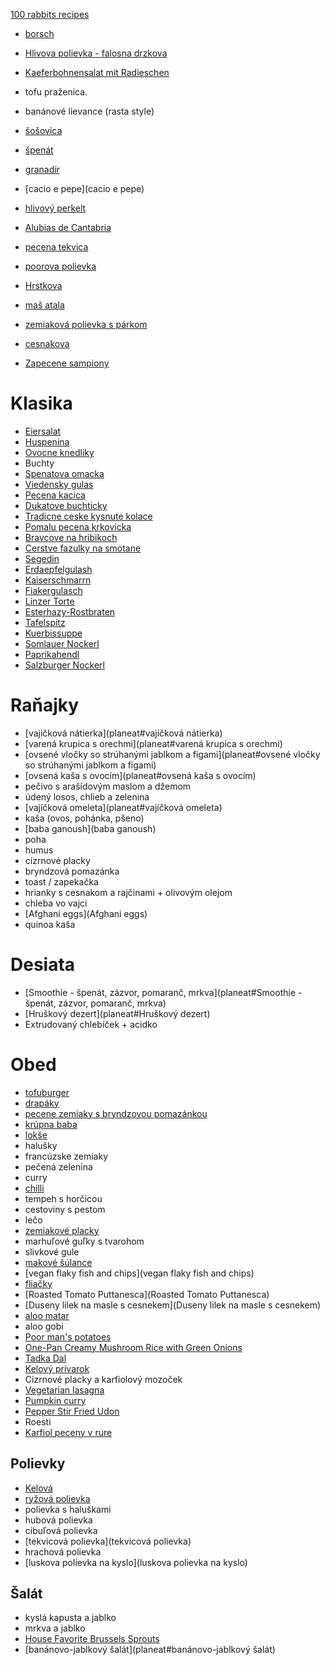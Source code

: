 [100 rabbits recipes](http://grimgrains.com/site/home.html)

* [borsch](https://www.youtube.com/watch?v=-RjawJ8LImM)
* [Hlivova polievka - falosna drzkova](https://www.klasicke-recepty.cz/polevka-z-hlivy/) 
  
* [Kaeferbohnensalat mit Radieschen](https://frischgekocht.billa.at/rezept/kaeferbohnensalat-mit-radieschen-BI-24788)
* tofu praženica. 
* banánové lievance (rasta style)
* [šošovica](https://www.vareni.cz/recepty/cocka-na-kyselo/)
* [špenát](https://varecha.pravda.sk/recepty/spenatovy-privarok-/78378-recept.html)
* [granadír](granadír)
* [cacio e pepe](cacio e pepe)
* [hlivový perkelt](https://dobruchut.aktuality.sk/recept/5873/fotorecept-hlivovy-perkelt-paprikas/)
* [Alubias de Cantabria](https://www.spainonafork.com/delicious-bean-stew-from-northern-spain-alubias-de-cantabria-recipe/)
* [pecena tekvica](https://www.youtube.com/watch?v=jo8mcYpAs2A)
* [poorova polievka](https://dobruchut.aktuality.sk/recept/73738/porkova-polievka/)
* [Hrstkova](Hrstkova)
* [maš atala](http://www.chefkoch.de/rezepte/2014871326371490/Mash-Atala.html)
* [zemiaková polievka s párkom](https://dobruchut.azet.sk/recept/18326/zemiakova-polievka-s-parkom)
* [cesnakova](https://varecha.pravda.sk/recepty/lahka-cesnakova-polievka/37956-recept.html)

* [Zapecene sampiony](https://www.youtube.com/watch?v=zadDtkGI_t4)

# Klasika
* [Eiersalat](https://www.gutekueche.at/klassischer-eiersalat-rezept-24947)
* [Huspenina](https://www.zenyvmeste.sk/recept--prava-domaca-huspenina)
* [Ovocne knedliky](https://www.vareni.cz/recepty/ovocne-knedliky-z-krupicove-kase/)
* Buchty
* [Spenatova omacka](https://www.klasicke-recepty.cz/spenatova-omacka/)
* [Viedensky gulas](https://www.klasicke-recepty.cz/vidensky-gulas/)
* [Pecena kacica](https://www.klasicke-recepty.cz/pecena-kachna/)
* [Dukatove buchticky](https://www.klasicke-recepty.cz/buchticky-s-kremem/)
* [Tradicne ceske kysnute kolace](https://www.klasicke-recepty.cz/kynute-kolace/)
* [Pomalu pecena krkovicka](https://www.klasicke-recepty.cz/krkovice-pecena-v-troube/)
* [Bravcove na hribikoch](https://www.klasicke-recepty.cz/veprove-na-zampionech/)
* [Cerstve fazulky na smotane](https://www.klasicke-recepty.cz/fazolky-na-smetane/)
* [Segedin](https://www.klasicke-recepty.cz/segedinsky-gulas/)
* [Erdaepfelgulash](https://www.ichkoche.at/erdaepfelgulasch-auf-wiener-art-rezept-3135)
* [Kaiserschmarrn](https://www.gutekueche.at/wiener-kaiserschmarrn-rezept-847)
* [Fiakergulasch](https://www.austria.info/de/aktivitaeten/essen-und-trinken/oesterreichische-kueche/rezepte-aus-oesterreich/fiakergulasch)
* [Linzer Torte](https://www.austria.info/de/aktivitaeten/essen-und-trinken/oesterreichische-kueche/rezepte-aus-oesterreich/linzer-torte)
* [Esterhazy-Rostbraten](https://www.austria.info/de/aktivitaeten/essen-und-trinken/oesterreichische-kueche/rezepte-aus-oesterreich/esterhazy-rostbraten)
* [Tafelspitz](https://www.austria.info/de/aktivitaeten/essen-und-trinken/oesterreichische-kueche/rezepte-aus-oesterreich/tafelspitz)
* [Kuerbissuppe](https://www.oesterreich-spezialitaeten.at/rezepte/kuerbissuppe.html)
* [Somlauer Nockerl](https://frischgekocht.billa.at/rezept/somlauer-nockerl-trifle-BI-29864)
* [Paprikahendl](https://frischgekocht.billa.at/rezept/erdaepfel-paprikahendl-BI-29332)
* [Salzburger Nockerl](https://frischgekocht.billa.at/rezept/salzburger-nockerl-mit-himbeer-zimt-sauce-BI-5769)

# Raňajky

* [vajičková nátierka](planeat#vajíčková nátierka)
* [varená krupica s orechmi](planeat#varená krupica s orechmi)
* [ovsené vločky so strúhanými jablkom a figami](planeat#ovsené vločky so strúhanými jablkom a figami)
* [ovsená kaša s ovocím](planeat#ovsená kaša s ovocím)
* pečivo s arašídovým maslom a džemom
* údený losos, chlieb a zelenina
* [vajíčková omeleta](planeat#vajíčková omeleta)
* kaša (ovos, pohánka, pšeno)
* [baba ganoush](baba ganoush)
* poha
* humus
* cízrnové placky
* bryndzová pomazánka
* toast / zapekačka
* hrianky s cesnakom a rajčinami + olivovým olejom
* chleba vo vajci
* [Afghani eggs](Afghani eggs)
* quinoa kaša

# Desiata
* [Smoothie - špenát, zázvor, pomaranč, mrkva](planeat#Smoothie - špenát, zázvor, pomaranč, mrkva)
* [Hruškový dezert](planeat#Hruškový dezert)
* Extrudovaný chlebíček + acidko

# Obed
* [tofuburger](https://www.youtube.com/watch?v=Yk1QHbuLfkk)
* [drapáky](https://nanicmama.sme.sk/slane/drapaky)
* [pecene zemiaky s bryndzovou pomazánkou](https://nanicmama.sme.sk/hlavne-jedla/pecene-zemiaky-s-bryndzovou-pomazankou)
* [krúpna baba](https://nanicmama.sme.sk/hlavne-jedla/krupna-baba)
* [lokše](https://nanicmama.sme.sk/ine-recepty/lokse)
* halušky
* francúzske zemiaky
* pečená zelenina
* curry
* [chilli](https://www.thebuddhistchef.com/recipe/chili-sin-carne/)
* tempeh s horčicou
* cestoviny s pestom
* lečo
* [zemiakové placky](https://dobruchut.aktuality.sk/recept/10464/fotorecept-tradicne-zemiakove-placky/)
* marhuľové guľky s tvarohom
* slivkové gule
* [makové šúlance](https://recepty.aktuality.sk/recept/6988/makove-sulance/)
* [vegan flaky fish and chips](vegan flaky fish and chips)
* [fliačky](fliacky)
* [Roasted Tomato Puttanesca](Roasted Tomato Puttanesca)
* [Duseny lilek na masle s cesnekem](Duseny lilek na masle s cesnekem)
* [aloo matar](https://www.allrecipes.com/recipe/52232/aloo-matar/)
* aloo gobi
* [Poor man's potatoes](https://www.spainonafork.com/spanish-poor-mans-potatoes-one-of-spains-most-iconic-dishes/)
* [One-Pan Creamy Mushroom Rice with Green Onions](https://www.spainonafork.com/one-pan-creamy-mushroom-rice-with-green-onions/)
* [Tadka Dal](https://www.vegrecipesofindia.com/restaurant-style-dal-tadka/)
* [Kelový prívarok](https://dobruchut.aktuality.sk/recept/11617/fotorecept-kelovy-privarok/)
* Cizrnové placky a karfiolový mozoček
* [Vegetarian lasagna](https://pinchofyum.com/basic-awesome-vegetarian-lasagna) 
* [Pumpkin curry](https://www.savorylotus.com/pumpkin-curry/)
* [Pepper Stir Fried Udon](https://www.youtube.com/watch?v=9CdauxBjLFU)
* Roesti
* [Karfiol peceny v rure](https://nanicmama.sme.sk/zdrave-recepty/karfiol-peceny-v-rure)

## Polievky
* [Kelová](https://varecha.pravda.sk/recepty/kelova-polievka-/45151-recept.html)
* [ryžová polievka](https://www.gutekueche.at/reissuppe-rezept-2636)
* polievka s haluškami
* hubová polievka
* cibuľová polievka
* [tekvicová polievka](tekvicová polievka)
* hrachová polievka
* [luskova polievka na kyslo](luskova polievka na kyslo)

## Šalát
* kyslá kapusta a jablko
* mrkva a jablko
* [House Favorite Brussels Sprouts](https://www.youtube.com/watch?v=Eh-9mVCo6lY)
* [banánovo-jablkový šalát](planeat#banánovo-jablkový šalát)

